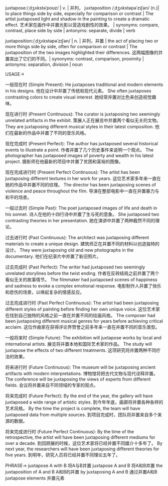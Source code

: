 juxtapose:/ˌdʒʌkstəˈpoʊz/ | v. | 并列， juxtaposition /ˌdʒʌkstəpəˈzɪʃən/ (n.)| to place things side by side, especially for comparison or contrast | The artist juxtaposed light and shadow in the painting to create a dramatic effect. 艺术家在画作中并置光影以营造戏剧性的效果。 | synonyms: compare, contrast, place side by side | antonyms: separate, divide | verb

juxtaposition:/ˌdʒʌkstəpəˈzɪʃən/ | n. | 并列，并置 | the act of placing two or more things side by side, often for comparison or contrast | The juxtaposition of the two images highlighted their differences.  这两幅图像的并置突出了它们的不同。| synonyms: contrast, comparison, proximity | antonyms: separation, division | noun


USAGE->

一般现在时 (Simple Present):
He juxtaposes traditional and modern elements in his designs.  他在设计中并置了传统和现代元素。
She often juxtaposes contrasting colors to create visual interest. 她经常并置对比色来创造视觉趣味。

现在进行时 (Present Continuous):
The curator is juxtaposing two seemingly unrelated artifacts in the exhibit.  策展人正在展览中并置两个看似无关的文物。
They are juxtaposing different musical styles in their latest composition.  他们在最新的作品中并置了不同的音乐风格。

现在完成时 (Present Perfect):
The author has juxtaposed several historical events to illustrate a point.  作者并置了几个历史事件来说明一个观点。
The photographer has juxtaposed images of poverty and wealth in his latest project. 摄影师在他最新的项目中并置了贫困和富裕的图像。

现在完成进行时 (Present Perfect Continuous):
The artist has been juxtaposing different textures in her work for years.  这位艺术家多年来一直在她的作品中并置不同的纹理。
The director has been juxtaposing scenes of violence and peace throughout the film. 导演在整部电影中一直在并置暴力与和平的场景。

一般过去时 (Simple Past):
The poet juxtaposed images of life and death in his sonnet.  诗人在他的十四行诗中并置了生与死的意象。
She juxtaposed two contrasting theories in her presentation. 她在演讲中并置了两种截然不同的理论。

过去进行时 (Past Continuous):
The architect was juxtaposing different materials to create a unique design.  建筑师正在并置不同的材料以创造独特的设计。
They were juxtaposing old and new photographs in the documentary. 他们在纪录片中并置了新旧照片。

过去完成时 (Past Perfect):
The writer had juxtaposed two seemingly unrelated storylines before the twist ending. 作者在反转结局之前并置了两个看似无关的故事情节。
The filmmaker had juxtaposed scenes of happiness and sadness to evoke a complex emotional response.  电影制作人并置了快乐和悲伤的场景，以唤起复杂的情感反应。

过去完成进行时 (Past Perfect Continuous):
The artist had been juxtaposing different styles of painting before finding her own unique voice.  这位艺术家在找到自己独特的风格之前一直在并置不同的绘画风格。
The composer had been juxtaposing different musical genres for years before achieving critical acclaim.  这位作曲家在获得评论界赞誉之前多年来一直在并置不同的音乐类型。

一般将来时 (Simple Future):
The exhibition will juxtapose works by local and international artists.  展览将并置本地和国际艺术家的作品。
The study will juxtapose the effects of two different treatments.  这项研究将并置两种不同疗法的效果。

将来进行时 (Future Continuous):
The museum will be juxtaposing ancient artifacts with modern interpretations.  博物馆将把古代文物与现代诠释并置。
The conference will be juxtaposing the views of experts from different fields.  会议将并置来自不同领域的专家的观点。

将来完成时 (Future Perfect):
By the end of the year, the gallery will have juxtaposed a wide range of artistic styles.  到今年年底，画廊将并置各种各样的艺术风格。
By the time the project is complete, the team will have juxtaposed data from multiple sources.  到项目完成时，团队将并置来自多个来源的数据。

将来完成进行时 (Future Perfect Continuous):
By the time of the retrospective, the artist will have been juxtaposing different mediums for over a decade.  到回顾展的时候，这位艺术家将已经并置不同媒介十多年了。
By next year, the researchers will have been juxtaposing different theories for five years. 到明年，研究人员将已经并置不同理论五年了。


PHRASE->
juxtapose A with B  将A与B并置
juxtapose A and B  将A和B并置
the juxtaposition of A and B  A和B的并置
by juxtaposing A and B  通过并置A和B
juxtapose elements  并置元素
